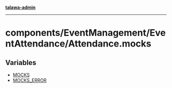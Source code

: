 [**talawa-admin**](../../../../README.md)

***

# components/EventManagement/EventAttendance/Attendance.mocks

## Variables

- [MOCKS](variables/MOCKS.md)
- [MOCKS\_ERROR](variables/MOCKS_ERROR.md)
